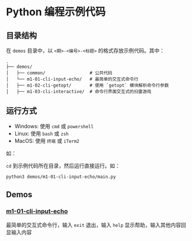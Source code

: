 # Python 编程示例代码

## 目录结构

在 `demos` 目录中，以 `<期>-<编号>-<标题>` 的格式存放示例代码。其中：

```text
.
├── demos/
│   ├── common/                 # 公共代码
│   └── m1-01-cli-input-echo/   # 最简单的交互式命令行
│   ├── m1-02-cli-getopt/       # 使用 `getopt` 模块解析命令行参数
│   ├── m1-03-cli-interactive/  # 命令行界面交互式的扫雷游戏
```

## 运行方式

- Windows: 使用 `cmd` 或 `powershell`
- Linux: 使用 `bash` 或 `zsh`
- MacOS: 使用 `终端` 或 `iTerm2`

如：


`cd` 到示例代码所在目录，然后运行直接运行。如：

```shell
python3 demos/m1-01-cli-input-echo/main.py
```

## Demos

### [m1-01-cli-input-echo](demos/m1-01-cli-input-echo/README.md)

最简单的交互式命令行，输入 `exit` 退出，输入 `help` 显示帮助，输入其他内容回显输入内容
